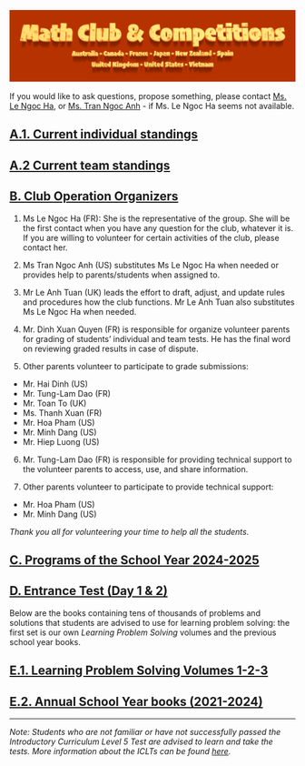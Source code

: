 ![Math Club & Competitions (MCC)](./img/MCC-2024-Logo-Large.png)

If you would like to ask questions, propose something, please contact [Ms. Le Ngoc Ha](mailto:lengocha45@gmail.com), or [Ms. Tran Ngoc Anh](mailto:tranngocanh0910@gmail.com) - if Ms. Le Ngoc Ha seems not available.

## [A.1. Current individual standings](./24-25-standings.md#a-current-individual-standings)

## [A.2 Current team standings](./24-25-standings.md#b-current-team-standings)

## [B. Club Operation Organizers](#b-club-operation-organizers)

1. Ms Le Ngoc Ha (FR): She is the representative of the group. She will be the first contact when you have any question for the club, whatever it is. If you are willing to volunteer for certain activities of the club, please contact her.

2. Ms Tran Ngoc Anh (US) substitutes Ms Le Ngoc Ha when needed or provides help to parents/students when assigned to.

3. Mr Le Anh Tuan (UK) leads the effort to draft, adjust, and update rules and procedures how the club functions. Mr Le Anh Tuan also substitutes Ms Le Ngoc Ha when needed.

4. Mr. Dinh Xuan Quyen (FR) is responsible for organize volunteer parents for grading of students’ individual and team tests. He has the final word on reviewing graded results in case of dispute.

5. Other parents volunteer to participate to grade submissions:
- Mr. Hai Dinh (US)
- Mr. Tung-Lam Dao (FR)
- Mr. Toan To (UK)
- Ms. Thanh Xuan (FR)
- Mr. Hoa Pham (US)
- Mr. Minh Dang (US)
- Mr. Hiep Luong (US)

6. Mr. Tung-Lam Dao (FR) is responsible for providing technical support to the volunteer parents to access, use, and share information.

7. Other parents volunteer to participate to provide technical support:
- Mr. Hoa Pham (US)
- Mr. Minh Dang (US)

*Thank you all for volunteering your time to help all the students.*

## [C. Programs of the School Year 2024-2025](./24-25-programs.md)

## [D. Entrance Test (Day 1 & 2)](./24-25-et.md)

Below are the books containing tens of thousands of problems and solutions that students are advised to use for learning problem solving: the first set is our own *Learning Problem Solving* volumes and the previous school year books.

## [E.1. Learning Problem Solving Volumes 1-2-3](./lps-volumes.md)

## [E.2. Annual School Year books (2021-2024)](./annual-books.md)

-----

*Note: Students who are not familiar or have not successfully passed the Introductory Curriculum Level 5 Test are advised to learn and take the tests. More information about the ICLTs can be found [here](https://mccyouthclub.wixsite.com/home/post/the-first-introductory-curriculum-level-test-iclt-this-year-22nd-oct-22).*
